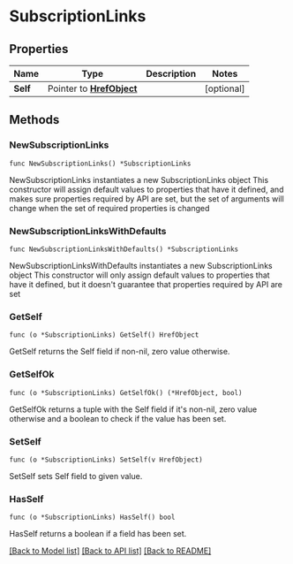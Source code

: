 # SubscriptionLinks

## Properties

Name | Type | Description | Notes
------------ | ------------- | ------------- | -------------
**Self** | Pointer to [**HrefObject**](HrefObject.md) |  | [optional] 

## Methods

### NewSubscriptionLinks

`func NewSubscriptionLinks() *SubscriptionLinks`

NewSubscriptionLinks instantiates a new SubscriptionLinks object
This constructor will assign default values to properties that have it defined,
and makes sure properties required by API are set, but the set of arguments
will change when the set of required properties is changed

### NewSubscriptionLinksWithDefaults

`func NewSubscriptionLinksWithDefaults() *SubscriptionLinks`

NewSubscriptionLinksWithDefaults instantiates a new SubscriptionLinks object
This constructor will only assign default values to properties that have it defined,
but it doesn't guarantee that properties required by API are set

### GetSelf

`func (o *SubscriptionLinks) GetSelf() HrefObject`

GetSelf returns the Self field if non-nil, zero value otherwise.

### GetSelfOk

`func (o *SubscriptionLinks) GetSelfOk() (*HrefObject, bool)`

GetSelfOk returns a tuple with the Self field if it's non-nil, zero value otherwise
and a boolean to check if the value has been set.

### SetSelf

`func (o *SubscriptionLinks) SetSelf(v HrefObject)`

SetSelf sets Self field to given value.

### HasSelf

`func (o *SubscriptionLinks) HasSelf() bool`

HasSelf returns a boolean if a field has been set.


[[Back to Model list]](../README.md#documentation-for-models) [[Back to API list]](../README.md#documentation-for-api-endpoints) [[Back to README]](../README.md)


